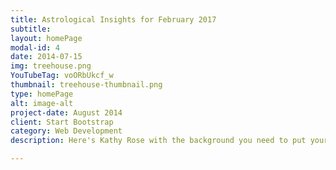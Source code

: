 ```yaml
---
title: Astrological Insights for February 2017
subtitle: 
layout: homePage
modal-id: 4
date: 2014-07-15
img: treehouse.png
YouTubeTag: voORbUkcf_w
thumbnail: treehouse-thumbnail.png
type: homePage
alt: image-alt
project-date: August 2014
client: Start Bootstrap
category: Web Development
description: Here's Kathy Rose with the background you need to put your needs into focus.

---
```


